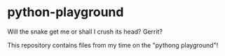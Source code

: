 # python-playground
Will the snake get me or shall I crush its head? Gerrit?

This repository contains files from my time on the "pythong playground"!